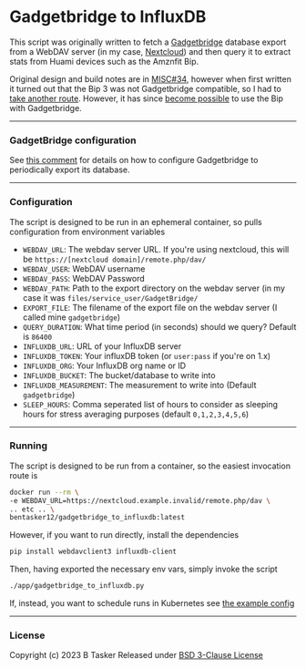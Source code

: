 # Gadgetbridge to InfluxDB

This script was originally written to fetch a [Gadgetbridge](https://www.gadgetbridge.org/) database export from a WebDAV server (in my case, [Nextcloud](https://nextcloud.com/)) and then query it to extract stats from Huami devices such as the Amznfit Bip.

Original design and build notes are in [MISC#34](https://projects.bentasker.co.uk/gils_projects/issue/jira-projects/MISC/34.html), however when first written it turned out that the Bip 3 was not Gadgetbridge compatible, so I had to [take another route](https://www.bentasker.co.uk/posts/blog/software-development/extracting-data-from-zepp-app-for-local-storage-in-influxdb.html). However, it has since [become possible](https://projects.bentasker.co.uk/gils_projects/issue/jira-projects/MISC/34.html#comment5397) to use the Bip with Gadgetbridge.


----

### GadgetBridge configuration

See [this comment](https://projects.bentasker.co.uk/gils_projects/issue/jira-projects/MISC/34.html#comment5064) for details on how to configure Gadgetbridge to periodically export its database.

----

### Configuration

The script is designed to be run in an ephemeral container, so pulls configuration from environment variables

- `WEBDAV_URL`: The webdav server URL. If you're using nextcloud, this will be `https://[nextcloud domain]/remote.php/dav/`
- `WEBDAV_USER`: WebDAV username
- `WEBDAV_PASS`: WebDAV Password
- `WEBDAV_PATH`: Path to the export directory on the webdav server (in my case it was `files/service_user/GadgetBridge/`
- `EXPORT_FILE`: The filename of the export file on the webdav server (I called mine `gadgetbridge`)
- `QUERY_DURATION`: What time period (in seconds) should we query? Default is `86400`
- `INFLUXDB_URL`: URL of your InfluxDB server
- `INFLUXDB_TOKEN`: Your influxDB token (or `user:pass` if you're on 1.x)
- `INFLUXDB_ORG`: Your InfluxDB org name or ID
- `INFLUXDB_BUCKET`: The bucket/database to write into
- `INFLUXDB_MEASUREMENT`: The measurement to write into (Default `gadgetbridge`)
- `SLEEP_HOURS`: Comma seperated list of hours to consider as sleeping hours for stress averaging purposes (default `0,1,2,3,4,5,6`)


----

### Running

The script is designed to be run from a container, so the easiest invocation route is
```sh 
docker run --rm \
-e WEBDAV_URL=https://nextcloud.example.invalid/remote.php/dav \
.. etc .. \
bentasker12/gadgetbridge_to_influxdb:latest
```

However, if you want to run directly, install the dependencies
```sh 
pip install webdavclient3 influxdb-client
```

Then, having exported the necessary env vars, simply invoke the script
```sh 
./app/gadgetbridge_to_influxdb.py
```

If, instead, you want to schedule runs in Kubernetes see [the example config](https://projects.bentasker.co.uk/gils_projects/issue/jira-projects/MISC/34.html#comment5083)

----

### License

Copyright (c) 2023 B Tasker
Released under [BSD 3-Clause License](https://www.bentasker.co.uk/pages/licenses/bsd-3-clause.html)
